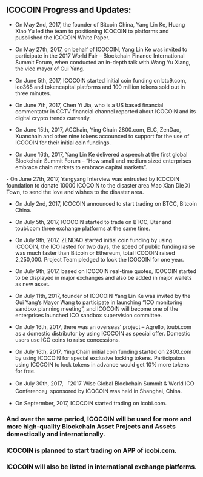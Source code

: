 ﻿## ICOCOIN Progress and Updates:
- On May 2nd, 2017, the founder of Bitcoin China, Yang Lin Ke, Huang Xiao Yu led the team to positioning ICOCOIN to platforms and pusblished the ICOCOIN White Paper.
 
- On May 27th, 2017, on behalf of ICOCOIN, Yang Lin Ke was invited to participate in the 2017 World Fair – Blockchain Finance International Summit Forum, when conducted an in-depth talk with Wang Yu Xiang, the vice mayor of Gui Yang.
 
- On June 5th, 2017, ICOCOIN started initial coin funding on btc9.com, ico365 and tokencapital platforms and 100 million tokens sold out in three minutes.
 
- On June 7th, 2017, Chen Yi Jia, who is a US based financial commentator in CCTV financial channel reported about ICOCOIN and its digital crypto trends currently.
​
- On June 15th, 2017, ACChain, Ying Chain 2800.com, ELC, ZenDao, Xuanchain and other nine tokens accounced to support for the use of ICOCOIN for their initial coin fundings.
 
- On June 16th, 2017, Yang Lin Ke delivered a speech at the first global Blockchain Summit Forum – “How small and medium sized enterprises embrace chain markets to embrace capital markets”.
 
​​-  On June 27th, 2017, Yangyang Interview was entrusted by ICOCOIN foundation to donate 10000 ICOCOIN to the disaster area Mao Xian Die Xi Town, to send the love and wishes to the disaster area.
 
- On July 2nd, 2017, ICOCOIN announced to start trading on BTCC, Bitcoin China.
 
- On July 5th, 2017, ICOCOIN started to trade on BTCC, Bter and toubi.com three exchange platforms at the same time.
 
- On July 9th, 2017, ZENDAO started initial coin funding by using ICOCOIN, the ICO lasted for two days, the speed of public funding raise was much faster than Bitcoin or Ethereum, total ICOCOIN raised 2,250,000. Project Team pledged to lock the ICOCOIN for one year.
​
- On July 9th, 2017, based on ICOCOIN real-time quotes, ICOCOIN started to be displayed in major exchanges and also be added in major wallets as new asset.
 
- On July 11th, 2017, founder of ICOCOIN Yang Lin Ke was invited by the Gui Yang’s Mayor Wang to participate in launching “ICO monitoring sandbox planning meeting”, and ICOCOIN will become one of the enterprises launched ICO sandbox supervision committee.
 
- On July 16th, 2017, there was an overseas’ project – Agrello, toubi.com as a domestic distributor by using ICOCOIN as special offer. Domestic users use ICO coins to raise concessions.
 
- On July 16th, 2017, Ying Chain initial coin funding started on 2800.com by using ICOCOIN for special exclusive locking tokens. Participators using ICOCOIN to lock tokens in advance would get 10% more tokens for free.
 
- On July 30th, 2017, 「2017 Wise Global Blockchain Summit & World ICO Conference」sponsored by ICOCOIN was held in Shanghai, China.
 
- On Septermber, 2017, ICOCOIN started trading on icobi.com.
 
### And over the same period, ICOCOIN will be used for more and more high-quality Blockchain Asset Projects and Assets domestically and internationally.
 
### ICOCOIN is planned to start trading on APP of icobi.com.
 
### ICOCOIN will also be listed in international exchange platforms.